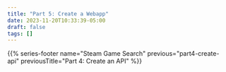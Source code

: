```yaml
---
title: "Part 5: Create a Webapp"
date: 2023-11-20T10:33:39-05:00
draft: false
tags: []
---
```



{{% series-footer name="Steam Game Search" previous="part4-create-api" previousTitle="Part 4: Create an API" %}}